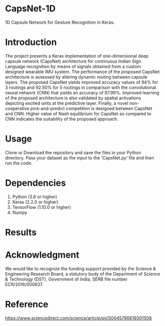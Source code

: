 # CapsNet-1D
1D Capsule Network for Gesture Recognition in Keras.

# Introduction
The project presents a Keras implementation of one-dimensional deep capsule network (CapsNet) architecture for continuous Indian Sign Language recognition by means of signals obtained from a custom designed wearable IMU system. The performance of the proposed CapsNet architecture is assessed by altering dynamic routing between capsule layers. The proposed CapsNet yields improved accuracy values of 94% for 3 routings and 92.50% for 5 routings in comparison with the convolutional neural network (CNN) that yields an accuracy of 87.99%. Improved learning of the proposed architecture is also validated by spatial activations depicting excited units at the predictive layer. Finally, a novel non-cooperative pick-and-predict competition is designed between CapsNet and CNN. Higher value of Nash equilibrium for CapsNet as compared to CNN indicates the suitability of the proposed approach.

# Usage 
Clone or Download the repository and save the files in your Python directory. Pass your dataset as the input to the 'CapsNet.py' file
and then run the code.

# Dependencies 
1. Python (3.6 or higher)
2. Keras (2.2.0 or higher)
3. TensorFlow (1.10.0 or higher)
3. Numpy

# Results


# Acknowledgment
We would like to recognize the funding support provided by the Science & Engineering Research Board, a statutory body of the Department of Science & Technology (DST), Government of India, SERB file number ECR/2016/000637.

# Reference
https://www.sciencedirect.com/science/article/pii/S0045790619301508

